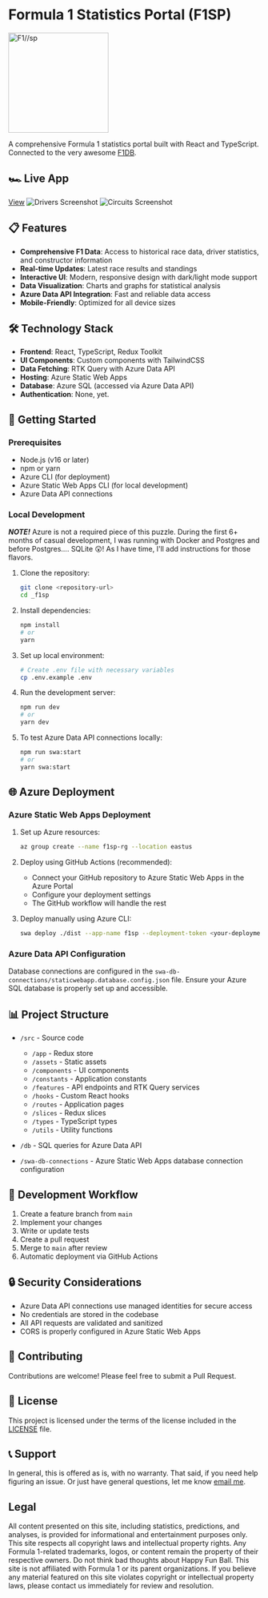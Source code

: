<!-- MD033 ignore -->
<!-- Improved compatibility of back to top link: See: https://github.com/othneildrew/Best-README-Template/pull/73 -->

# Formula 1 Statistics Portal (F1SP)

<img src="public/f1sp.png" alt="F1//sp" height="200">

A comprehensive Formula 1 statistics portal built with React and TypeScript. Connected to the very awesome <a href="https://www.github.com/f1db/f1db/" target="_blank" rel="noreferrer">F1DB</a>.

## 🏎️ Live App

[View](https://f1db.app)
![Drivers Screenshot](/public/29-Apr-2025_DriversSS.png)
![Circuits Screenshot](/public/29-Apr-2025_CircuitsSS.png)

## 📋 Features

- **Comprehensive F1 Data**: Access to historical race data, driver statistics, and constructor information
- **Real-time Updates**: Latest race results and standings
- **Interactive UI**: Modern, responsive design with dark/light mode support
- **Data Visualization**: Charts and graphs for statistical analysis
- **Azure Data API Integration**: Fast and reliable data access
- **Mobile-Friendly**: Optimized for all device sizes

## 🛠️ Technology Stack

- **Frontend**: React, TypeScript, Redux Toolkit
- **UI Components**: Custom components with TailwindCSS
- **Data Fetching**: RTK Query with Azure Data API
- **Hosting**: Azure Static Web Apps
- **Database**: Azure SQL (accessed via Azure Data API)
- **Authentication**: None, yet.

## 🚀 Getting Started

### Prerequisites

- Node.js (v16 or later)
- npm or yarn
- Azure CLI (for deployment)
- Azure Static Web Apps CLI (for local development)
- Azure Data API connections

### Local Development

***NOTE!*** Azure is not a required piece of this puzzle. During the first 6+ months of casual development, I was running with Docker and Postgres and before Postgres.... SQLite 😲! As I have time, I'll add instructions for those flavors.

1. Clone the repository:

   ```bash
   git clone <repository-url>
   cd _f1sp
   ```

2. Install dependencies:

   ```bash
   npm install
   # or
   yarn
   ```

3. Set up local environment:

   ```bash
   # Create .env file with necessary variables
   cp .env.example .env
   ```

4. Run the development server:

   ```bash
   npm run dev
   # or
   yarn dev
   ```

5. To test Azure Data API connections locally:

   ```bash
   npm run swa:start
   # or
   yarn swa:start
   ```

## 🌐 Azure Deployment

### Azure Static Web Apps Deployment

1. Set up Azure resources:

   ```bash
   az group create --name f1sp-rg --location eastus
   ```

2. Deploy using GitHub Actions (recommended):
   - Connect your GitHub repository to Azure Static Web Apps in the Azure Portal
   - Configure your deployment settings
   - The GitHub workflow will handle the rest

3. Deploy manually using Azure CLI:

   ```bash
   swa deploy ./dist --app-name f1sp --deployment-token <your-deployment-token>
   ```

### Azure Data API Configuration

Database connections are configured in the `swa-db-connections/staticwebapp.database.config.json` file. Ensure your Azure SQL database is properly set up and accessible.

## 📊 Project Structure

- `/src` - Source code
  - `/app` - Redux store
  - `/assets` - Static assets
  - `/components` - UI components
  - `/constants` - Application constants
  - `/features` - API endpoints and RTK Query services
  - `/hooks` - Custom React hooks
  - `/routes` - Application pages
  - `/slices` - Redux slices
  - `/types` - TypeScript types
  - `/utils` - Utility functions

- `/db` - SQL queries for Azure Data API
- `/swa-db-connections` - Azure Static Web Apps database connection configuration

## 🚧 Development Workflow

1. Create a feature branch from `main`
2. Implement your changes
3. Write or update tests
4. Create a pull request
5. Merge to `main` after review
6. Automatic deployment via GitHub Actions

## 🔒 Security Considerations

- Azure Data API connections use managed identities for secure access
- No credentials are stored in the codebase
- All API requests are validated and sanitized
- CORS is properly configured in Azure Static Web Apps

## 📝 Contributing

Contributions are welcome! Please feel free to submit a Pull Request.

## 📄 License

This project is licensed under the terms of the license included in the [LICENSE](LICENSE) file.

## 📞 Support

In general, this is offered as is, with no warranty. That said, if you need help figuring an issue. Or just have general questions, let me know <a href="mailto:dah007@me.com">email me</a>.

## Legal

All content presented on this site, including statistics, predictions, and analyses, is provided for informational and entertainment purposes only. This site respects all copyright laws and intellectual property rights. Any Formula 1-related trademarks, logos, or content remain the property of their respective owners. Do not think bad thoughts about Happy Fun Ball. This site is not affiliated with Formula 1 or its parent organizations. If you believe any material featured on this site violates copyright or intellectual property laws, please contact us immediately for review and resolution.
